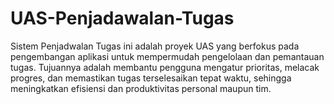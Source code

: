 # UAS-Penjadawalan-Tugas
Sistem Penjadwalan Tugas ini adalah proyek UAS yang berfokus pada pengembangan aplikasi untuk mempermudah pengelolaan dan pemantauan tugas. Tujuannya adalah membantu pengguna mengatur prioritas, melacak progres, dan memastikan tugas terselesaikan tepat waktu, sehingga meningkatkan efisiensi dan produktivitas personal maupun tim.
